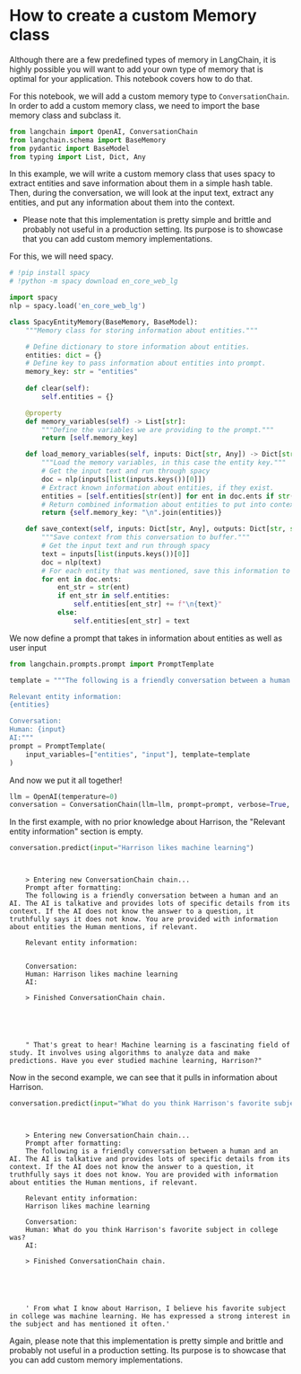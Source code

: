 # How to create a custom Memory class
Although there are a few predefined types of memory in LangChain, it is highly possible you will want to add your own type of memory that is optimal for your application. This notebook covers how to do that.

<!-- WARNING: THIS FILE WAS AUTOGENERATED! DO NOT EDIT! Instead, edit the notebook w/the location & name as this file. -->

For this notebook, we will add a custom memory type to `ConversationChain`. In order to add a custom memory class, we need to import the base memory class and subclass it.


```python
from langchain import OpenAI, ConversationChain
from langchain.schema import BaseMemory
from pydantic import BaseModel
from typing import List, Dict, Any
```

In this example, we will write a custom memory class that uses spacy to extract entities and save information about them in a simple hash table. Then, during the conversation, we will look at the input text, extract any entities, and put any information about them into the context.

* Please note that this implementation is pretty simple and brittle and probably not useful in a production setting. Its purpose is to showcase that you can add custom memory implementations.

For this, we will need spacy.


```python
# !pip install spacy
# !python -m spacy download en_core_web_lg
```


```python
import spacy
nlp = spacy.load('en_core_web_lg')
```


```python
class SpacyEntityMemory(BaseMemory, BaseModel):
    """Memory class for storing information about entities."""

    # Define dictionary to store information about entities.
    entities: dict = {}
    # Define key to pass information about entities into prompt.
    memory_key: str = "entities"
        
    def clear(self):
        self.entities = {}

    @property
    def memory_variables(self) -> List[str]:
        """Define the variables we are providing to the prompt."""
        return [self.memory_key]

    def load_memory_variables(self, inputs: Dict[str, Any]) -> Dict[str, str]:
        """Load the memory variables, in this case the entity key."""
        # Get the input text and run through spacy
        doc = nlp(inputs[list(inputs.keys())[0]])
        # Extract known information about entities, if they exist.
        entities = [self.entities[str(ent)] for ent in doc.ents if str(ent) in self.entities]
        # Return combined information about entities to put into context.
        return {self.memory_key: "\n".join(entities)}

    def save_context(self, inputs: Dict[str, Any], outputs: Dict[str, str]) -> None:
        """Save context from this conversation to buffer."""
        # Get the input text and run through spacy
        text = inputs[list(inputs.keys())[0]]
        doc = nlp(text)
        # For each entity that was mentioned, save this information to the dictionary.
        for ent in doc.ents:
            ent_str = str(ent)
            if ent_str in self.entities:
                self.entities[ent_str] += f"\n{text}"
            else:
                self.entities[ent_str] = text
```

We now define a prompt that takes in information about entities as well as user input


```python
from langchain.prompts.prompt import PromptTemplate

template = """The following is a friendly conversation between a human and an AI. The AI is talkative and provides lots of specific details from its context. If the AI does not know the answer to a question, it truthfully says it does not know. You are provided with information about entities the Human mentions, if relevant.

Relevant entity information:
{entities}

Conversation:
Human: {input}
AI:"""
prompt = PromptTemplate(
    input_variables=["entities", "input"], template=template
)
```

And now we put it all together!


```python
llm = OpenAI(temperature=0)
conversation = ConversationChain(llm=llm, prompt=prompt, verbose=True, memory=SpacyEntityMemory())
```

In the first example, with no prior knowledge about Harrison, the "Relevant entity information" section is empty.


```python
conversation.predict(input="Harrison likes machine learning")
```

<CodeOutputBlock lang="python">

```
    
    
    > Entering new ConversationChain chain...
    Prompt after formatting:
    The following is a friendly conversation between a human and an AI. The AI is talkative and provides lots of specific details from its context. If the AI does not know the answer to a question, it truthfully says it does not know. You are provided with information about entities the Human mentions, if relevant.
    
    Relevant entity information:
    
    
    Conversation:
    Human: Harrison likes machine learning
    AI:
    
    > Finished ConversationChain chain.





    " That's great to hear! Machine learning is a fascinating field of study. It involves using algorithms to analyze data and make predictions. Have you ever studied machine learning, Harrison?"
```

</CodeOutputBlock>

Now in the second example, we can see that it pulls in information about Harrison.


```python
conversation.predict(input="What do you think Harrison's favorite subject in college was?")
```

<CodeOutputBlock lang="python">

```
    
    
    > Entering new ConversationChain chain...
    Prompt after formatting:
    The following is a friendly conversation between a human and an AI. The AI is talkative and provides lots of specific details from its context. If the AI does not know the answer to a question, it truthfully says it does not know. You are provided with information about entities the Human mentions, if relevant.
    
    Relevant entity information:
    Harrison likes machine learning
    
    Conversation:
    Human: What do you think Harrison's favorite subject in college was?
    AI:
    
    > Finished ConversationChain chain.





    ' From what I know about Harrison, I believe his favorite subject in college was machine learning. He has expressed a strong interest in the subject and has mentioned it often.'
```

</CodeOutputBlock>

Again, please note that this implementation is pretty simple and brittle and probably not useful in a production setting. Its purpose is to showcase that you can add custom memory implementations.
